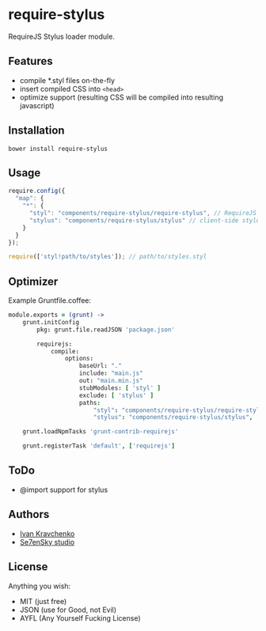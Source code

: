 require-stylus
==============

RequireJS Stylus loader module.

Features
--------
* compile *.styl files on-the-fly
* insert compiled CSS into ```<head>```
* optimize support (resulting CSS will be compiled into resulting javascript)

Installation
------------
```bower install require-stylus```

Usage
-----
```javascript
require.config({
  "map": {
    "*": {
      "styl": "components/require-stylus/require-stylus", // RequireJS loader plugin
      "stylus": "components/require-stylus/stylus" // client-side stylus compiler instance (can/should be substituted with actual required stylus version)
    }
  }
});

require(['styl!path/to/styles']); // path/to/styles.styl
```

Optimizer
---------
Example Gruntfile.coffee:
```coffeescript
module.exports = (grunt) ->
	grunt.initConfig
		pkg: grunt.file.readJSON 'package.json'

		requirejs:
			compile:
				options:
					baseUrl: "."
					include: "main.js"
					out: "main.min.js"
					stubModules: [ 'styl' ]
					exclude: [ 'stylus' ]
					paths:
						"styl": "components/require-stylus/require-stylus",
						"stylus": "components/require-stylus/stylus",

	grunt.loadNpmTasks 'grunt-contrib-requirejs'

	grunt.registerTask 'default', ['requirejs']
```

ToDo
----
* @import support for stylus

Authors
-------
* [Ivan Kravchenko](http://github.com/krava)
* [Se7enSky studio](http://www.se7ensky.com/)

License
-------
Anything you wish:
* MIT (just free)
* JSON (use for Good, not Evil)
* AYFL (Any Yourself Fucking License)
